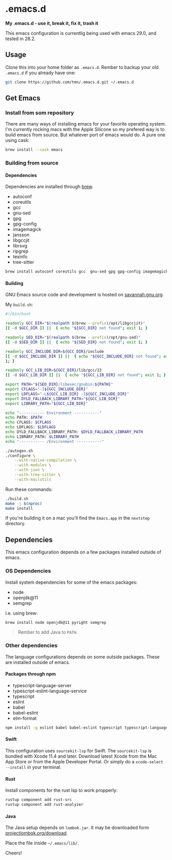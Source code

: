 # .emacs.d

**My .emacs.d - use it, break it, fix it, trash it**

This emacs configuration is currentlig being used with emacs 29.0, and tested in 28.2.


## Usage

Clone this into your home folder as `.emacs.d`. Rember to backup your old `.emacs.d` if you already have one:

```bash
git clone https://github.com/tmn/.emacs.d.git ~/.emacs.d
```


## Get Emacs

### Install from som repository

There are many ways of installing emacs for your favorite operating system. I'm currently rocking macs with the Apple Silicone so my prefered way is to build emacs from source. But whatever port of emacs would do. A pure one using cask:

```bash
brew install --cask emacs
```

### Building from source

#### Dependencies

Dependencies are installed through [brew](https://brew.sh/).

* autoconf
* coreutils
* gcc
* gnu-sed
* gpg
* gpg-config
* imagemagick
* jansson
* libgccjit
* librsvg
* ripgrep
* texinfo
* tree-sitter

```sh
brew install autoconf coreutils gcc  gnu-sed gpg gpg-config imagemagick jansson libgccjit librsvg ripgrep texinfo tree-sitter
```

#### Building

GNU Emacs source code and development is hosted on [savannah.gnu.org](https://savannah.gnu.org/projects/emacs/).

My `build.sh`:

```bash
#!/bin/bash

readonly GCC_DIR="$(realpath $(brew --prefix)/opt/libgccjit)"
[[ -d $GCC_DIR ]] ||  { echo "${GCC_DIR} not found"; exit 1; }

readonly SED_DIR="$(realpath $(brew --prefix)/opt/gnu-sed)"
[[ -d $SED_DIR ]] ||  { echo "${SED_DIR} not found"; exit 1; }

readonly GCC_INCLUDE_DIR=${GCC_DIR}/include
[[ -d $GCC_INCLUDE_DIR ]] ||  { echo "${GCC_INCLUDE_DIR} not found"; exit
1; }

readonly GCC_LIB_DIR=${GCC_DIR}/lib/gcc/13
[[ -d $GCC_LIB_DIR ]] ||  { echo "${GCC_LIB_DIR} not found"; exit 1; }

export PATH="${SED_DIR}/libexec/gnubin:${PATH}"
export CFLAGS="-I${GCC_INCLUDE_DIR}"
export LDFLAGS="-L${GCC_LIB_DIR} -I${GCC_INCLUDE_DIR}"
export DYLD_FALLBACK_LIBRARY_PATH="${GCC_LIB_DIR}"
export LIBRARY_PATH="${GCC_LIB_DIR}"

echo "----------- Environment -----------"
echo PATH: $PATH
echo CFLAGS: $CFLAGS
echo LDFLAGS: $LDFLAGS
echo DYLD_FALLBACK_LIBRARY_PATH: $DYLD_FALLBACK_LIBRARY_PATH
echo LIBRARY_PATH: $LIBRARY_PATH
echo "----------- /Environment -----------"

./autogen.sh
./configure \
    --with-native-compilation \
    --with-modules \
    --with-json \
    --with-tree-sitter \
    --with-mailutils
```

Run these commands:

```sh
./build.sh
make -j $(nproc)
make install
```

If you're building it on a mac you'll find the `Emacs.app` in the `nextstep` directory.


## Dependencies

This emacs configuration depends on a few packages installed outside of emacs.


### OS Dependencies

Install system dependencies for some of the emacs packages:

* node
* openjdk@11
* semgrep

I.e. using brew:

```sh
brew install node openjdk@11 pyright semgrep
```

> Rember to add Java to `PATH`.


### Other dependencies

The language configurations depends on some outside packages. These are installed outside of emacs.


#### Packages through npm

* typescript-language-server
* typescript-eslint-language-service
* typescript
* eslint
* babel
* babel-eslint
* elm-format


```bash
npm install -g eslint babel babel-eslint typescript typescript-language-server elm-format typescript-eslint-language-service
```


#### Swift

This configuration uses `sourcekit-lsp` for Swift. The `sourcekit-lsp` is bundled with Xcode 11.4 and later. Download latest Xcode from the Mac App Store or from the Apple Developer Portal. Or simply do a `xcode-select --install` in your terminal.


#### Rust

Install components for the rust lsp to work propperly:

```sh
rustup component add rust-src
rustup component add rust-analyzer
```


#### Java

The Java setup depends on `lombok.jar`. It may be downloaded form [projectlombok.org/download](https://projectlombok.org/download).

Place the file inside `~/.emacs/lib/`.


Cheers!
